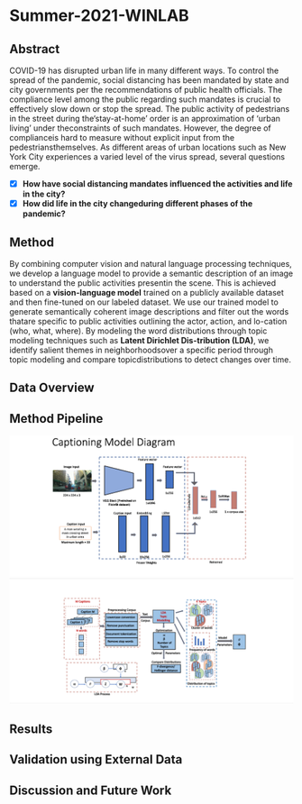 # Summer-2021-WINLAB

## Abstract 
COVID-19 has disrupted urban life in many different ways. To control the spread of the pandemic, social distancing has been mandated by state and city governments per the recommendations of public health officials. The compliance level among the public regarding such mandates is crucial to effectively slow down or stop the spread. The public activity of pedestrians in the street during the‘stay-at-home’ order is an approximation of ‘urban living’ under theconstraints of such mandates. However, the degree of complianceis hard to measure without explicit input from the pedestriansthemselves. As different areas of urban locations such as New York City experiences a varied level of the virus spread, several questions emerge.
- [x] **How have social distancing mandates influenced the activities and life in the city?**
- [x] **How did life in the city changeduring different phases of the pandemic?**

## Method
By combining computer vision and natural language processing techniques, we develop a language model to provide a semantic description of an image to understand the public activities presentin the scene. This is achieved based on a **vision-language model** trained on a publicly available dataset and then fine-tuned on our labeled dataset. We use our trained model to generate semantically coherent image descriptions and filter out the words thatare specific to public activities outlining the actor, action, and lo-cation (who, what, where). By modeling the word distributions through topic modeling techniques such as **Latent Dirichlet Dis-tribution (LDA)**, we identify salient themes in neighborhoodsover a specific period through topic modeling and compare topicdistributions to detect changes over time. 
 
## Data Overview

## Method Pipeline
![img](Img_Captioning_Model.png)
![LDA](LDA.png)

## Results

## Validation using External Data 

## Discussion and Future Work


